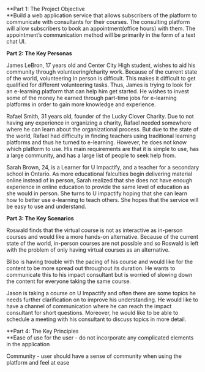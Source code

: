 **Part 1: The Project Objective \
**Build a web application service that allows subscribers of the platform to communicate with consultants for their courses. The consulting platform will allow subscribers to book an appointment(office hours) with them. The appointment’s communication method will be primarily in the form of a text chat UI.

**Part 2: The Key Personas**

James LeBron, 17 years old and Center City High student, wishes to aid his community through volunteering/charity work. Because of the current state of the world, volunteering in person is difficult. This makes it difficult to get qualified for different volunteering tasks. Thus, James is trying to look for an e-learning platform that can help him get started. He wishes to invest some of the money he earned through part-time jobs for e-learning platforms in order to gain more knowledge and experience. 

Rafael Smith, 31 years old, founder of the Lucky Clover Charity. Due to not having any experience in organizing a charity, Rafael needed somewhere where he can learn about the organizational process. But due to the state of the world, Rafael had difficulty in finding teachers using traditional learning platforms and thus he turned to e-learning. However, he does not know which platform to use. His main requirements are that it is simple to use, has a large community, and has a large list of people to seek help from.

Sarah Brown, 24, is a Learner for U Impactify, and a teacher for a secondary school in Ontario. As more educational falculties begin delivering material online instead of in person, Sarah realized that she does not have enough experience in online education to provide the same level of education as she would in person. She turns to U impactify hoping that she can learn how to better use e-learning to teach others. She hopes that the service will be easy to use and understand.

**Part 3: The Key Scenarios**

Roswald finds that the virtual course is not as interactive as in-person courses and would like a more hands-on alternative. Because of the current state of the world, in-person courses are not possible and so Roswald is left with the problem of only having virtual courses as an alternative.

Bilbo is having trouble with the pacing of his course and would like for the content to be more spread out throughout its duration. He wants to communicate this to his impact consultant but is worried of slowing down the content for everyone taking the same course.

Jason is taking a course on U Impactify and often there are some topics he needs further clarification on to improve his understanding. He would like to have a channel of communication where he can reach the impact consultant for short questions. Moreover, he would like to be able to schedule a meeting with his consultant to discuss topics in more detail.

**Part 4: The Key Principles \
**Ease of use for the user - do not incorporate any complicated elements in the application

Community - user should have a sense of community when using the platform and feel at ease